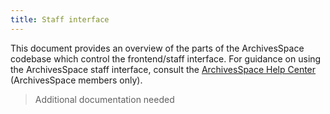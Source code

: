 ```yaml
---
title: Staff interface
---
```


This document provides an overview of the parts of the ArchivesSpace codebase which control the frontend/staff interface. For guidance on using the ArchivesSpace staff interface, consult the [ArchivesSpace Help Center](https://archivesspace.atlassian.net/wiki/spaces/ArchivesSpaceUserManual/overview) (ArchivesSpace members only).

> Additional documentation needed
